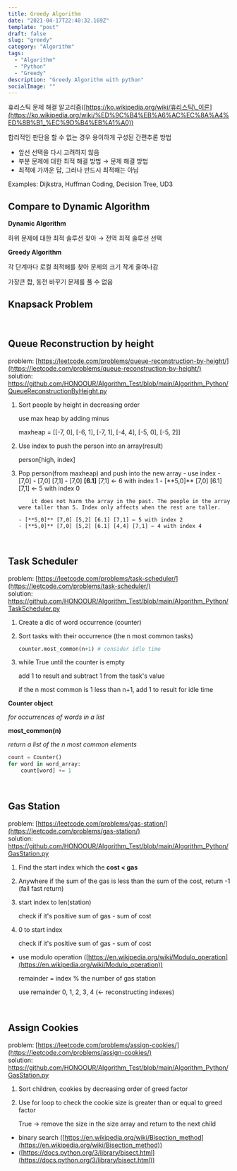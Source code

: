 ```yaml
---
title: Greedy Algorithm
date: "2021-04-17T22:40:32.169Z"
template: "post"
draft: false
slug: "greedy"
category: "Algorithm"
tags:
  - "Algorithm"
  - "Python"
  - "Greedy"
description: "Greedy Algorithm with python"
socialImage: ""
---
```


휴리스틱 문제 해결 알고리즘([https://ko.wikipedia.org/wiki/휴리스틱\_이론](https://ko.wikipedia.org/wiki/%ED%9C%B4%EB%A6%AC%EC%8A%A4%ED%8B%B1_%EC%9D%B4%EB%A1%A0))

합리적인 판단을 할 수 없는 경우 용이하게 구성된 간편추론 방법

- 앞선 선택을 다시 고려하지 않음
- 부분 문제에 대한 최적 해결 방법 → 문제 해결 방법
- 최적에 가까운 답, 그러나 반드시 최적해는 아님

Examples: Dijkstra, Huffman Coding, Decision Tree, UD3

## Compare to Dynamic Algorithm

**Dynamic Algorithm**

하위 문제에 대한 최적 솔루션 찾아 → 전역 최적 솔루션 선택

**Greedy Algorithm**

각 단계마다 로컬 최적해를 찾아 문제의 크기 작게 줄여나감

가장큰 합, 동전 바꾸기 문제를 풀 수 없음

## Knapsack Problem

<br />

## Queue Reconstruction by height

problem: [https://leetcode.com/problems/queue-reconstruction-by-height/](https://leetcode.com/problems/queue-reconstruction-by-height/)
<br /> solution: https://github.com/HONOOUR/Algorithm_Test/blob/main/Algorithm_Python/QueueReconstructionByHeight.py

1.  Sort people by height in decreasing order

    use max heap by adding minus

    maxheap = [[-7, 0], [-6, 1], [-7, 1], [-4, 4], [-5, 0], [-5, 2]]

2.  Use index to push the person into an array(result)

    person[high, index]

3.  Pop person(from maxheap) and push into the new array - use index - [7,0] - [7,0] [7,1] - [7,0] **[6.1]** [7,1] ← 6 with index 1 - [**5,0]\*\* [7,0] [6.1] [7,1] ← 5 with index 0

            it does not harm the array in the past. The people in the array were taller than 5. Index only affects when the rest are taller.

        - [**5,0]** [7,0] [5,2] [6.1] [7,1] ← 5 with index 2
        - [**5,0]** [7,0] [5,2] [6.1] [4,4] [7,1] ← 4 with index 4

 <br />

## Task Scheduler

problem: [https://leetcode.com/problems/task-scheduler/](https://leetcode.com/problems/task-scheduler/)
<br /> solution: https://github.com/HONOOUR/Algorithm_Test/blob/main/Algorithm_Python/TaskScheduler.py

1. Create a dic of word occurrence (counter)
2. Sort tasks with their occurrence (the n most common tasks)

   ```python
   counter.most_common(n+1) # consider idle time
   ```

3. while True until the counter is empty

   add 1 to result and subtract 1 from the task's value

   if the n most common is 1 less than n+1, add 1 to result for idle time

**Counter object**

_for occurrences of words in a list_

**most_common(n)**

_return a list of the n most common elements_

```python
count = Counter()
for word in word_array:
    count[word] += 1
```

 <br />

## Gas Station

problem: [https://leetcode.com/problems/gas-station/](https://leetcode.com/problems/gas-station/)
<br /> solution: https://github.com/HONOOUR/Algorithm_Test/blob/main/Algorithm_Python/GasStation.py

1. Find the start index which the **cost < gas**
2. Anywhere if the sum of the gas is less than the sum of the cost, return -1 (fail fast return)
3. start index to len(station)

   check if it's positive sum of gas - sum of cost

4. 0 to start index

   check if it's positive sum of gas - sum of cost

- use modulo operation ([https://en.wikipedia.org/wiki/Modulo_operation](https://en.wikipedia.org/wiki/Modulo_operation))

  remainder = index % the number of gas station

  use remainder 0, 1, 2, 3, 4 (← reconstructing indexes)

  <br />

## Assign Cookies

problem: [https://leetcode.com/problems/assign-cookies/](https://leetcode.com/problems/assign-cookies/)
<br /> solution: https://github.com/HONOOUR/Algorithm_Test/blob/main/Algorithm_Python/GasStation.py

1. Sort children, cookies by decreasing order of greed factor
2. Use for loop to check the cookie size is greater than or equal to greed factor

   True → remove the size in the size array and return to the next child

- binary search ([https://en.wikipedia.org/wiki/Bisection_method](https://en.wikipedia.org/wiki/Bisection_method))
- ([https://docs.python.org/3/library/bisect.html](https://docs.python.org/3/library/bisect.html))
